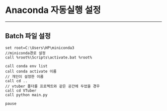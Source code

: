 # Anaconda 자동실행 설정
    
-----------
      
## Batch 파일 설정
    set root=C:\Users\HP\miniconda3 
    //miniconda경로 설정
    call %root%\Scripts\activate.bat %root%

    call conda env list
    call conda activate 이름
    // 개인이 설정한 이름
    call cd ..
    // vtuber 폴더를 프로젝트와 같은 공간에 두었을 경우 
    call cd VTuber
    call python main.py

    pause
